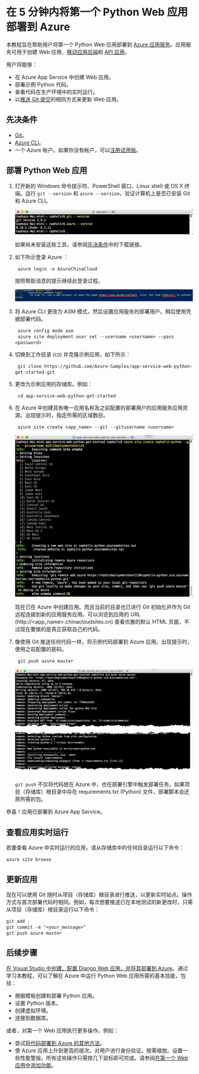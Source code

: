 <properties 
	pageTitle="在 5 分钟内将第一个 Python Web 应用部署到 Azure | Azure" 
	description="了解如何部署示例应用，轻松地在应用服务中运行 Web 应用。快速进行实际的开发，立即查看结果。" 
	services="app-service\web"
	documentationCenter=""
	authors="cephalin"
	manager="wpickett"
	editor=""
/>  


<tags
	ms.service="app-service-web"
	ms.workload="web"
	ms.tgt_pltfrm="na"
	ms.devlang="na"
	ms.topic="hero-article"
	ms.date="10/13/2016"
	wacn.date="" 
	ms.author="cephalin"
/>  

	
# 在 5 分钟内将第一个 Python Web 应用部署到 Azure

本教程旨在帮助用户将第一个 Python Web 应用部署到 [Azure 应用服务](/documentation/articles/app-service-value-prop-what-is/)。应用服务可用于创建 Web 应用、[移动应用后端](/documentation/services/app-service/mobile/)和 [API 应用](/documentation/articles/app-service-api-apps-why-best-platform/)。

用户将能够：

- 在 Azure App Service 中创建 Web 应用。
- 部署示例 Python 代码。
- 查看代码在生产环境中的实时运行。
- 以[推送 Git 提交](https://git-scm.com/docs/git-push)的相同方式来更新 Web 应用。

## <a name="Prerequisites"></a> 先决条件

- [Git](http://www.git-scm.com/downloads)。
- [Azure CLI](/documentation/articles/xplat-cli-install/)。
- 一个 Azure 帐户。如果你没有帐户，可以[注册试用版](/pricing/1rmb-trial/?WT.mc_id=A261C142F)。

## 部署 Python Web 应用

1. 打开新的 Windows 命令提示符、PowerShell 窗口、Linux shell 或 OS X 终端。运行 `git --version` 和 `azure --version`，验证计算机上是否已安装 Git 和 Azure CLI。

    ![在 Azure 中测试第一个 Web 应用的 CLI 工具安装](./media/app-service-web-get-started/1-test-tools.png)

    如果尚未安装这些工具，请参阅[先决条件](#Prerequisites)中的下载链接。

3. 如下所示登录 Azure ：

        azure login -e AzureChinaCloud

    按照帮助消息的提示继续此登录过程。

    ![登录到 Azure 以创建第一个 Web 应用](./media/app-service-web-get-started/3-azure-login.png)  


4. 将 Azure CLI 更改为 ASM 模式，然后设置应用服务的部署用户。稍后使用凭据部署代码。

        azure config mode asm
        azure site deployment user set --username <username> --pass <password>

1. 切换到工作目录 (`CD`) 并克隆示例应用，如下所示：

        git clone https://github.com/Azure-Samples/app-service-web-python-get-started.git

2. 更改为示例应用的存储库。例如：

        cd app-service-web-python-get-started

4. 在 Azure 中创建具有唯一应用名称及之前配置的部署用户的应用服务应用资源。出现提示时，指定所需的区域数目。

        azure site create <app_name> --git --gitusername <username>

    ![在 Azure 中创建第一个 Web 应用的 Azure 资源](./media/app-service-web-get-started-languages/python-site-create.png)  


    现在已在 Azure 中创建应用。而且当前的目录也已进行 Git 初始化并作为 Git 远程连接到新的应用服务应用。可以浏览到应用的 URL (http://&lt;app_name>.chinacloudsites.cn) 查看优雅的默认 HTML 页面，不过现在要做的是真正获取自己的代码。

4. 像使用 Git 推送任何代码一样，将示例代码部署到 Azure 应用。出现提示时，使用之前配置的密码。

        git push azure master

    ![在 Azure 中将代码推送到第一个 Web 应用](./media/app-service-web-get-started-languages/python-git-push.png)  


    `git push` 不仅将代码放在 Azure 中，也在部署引擎中触发部署任务。如果项目（存储库）根目录中存在 requirements.txt (Python) 文件，部署脚本会还原所需的包。

恭喜！应用已部署到 Azure App Service。

## 查看应用实时运行

若要查看 Azure 中实时运行的应用，请从存储库中的任何目录运行以下命令：

    azure site browse

## 更新应用

现在可以使用 Git 随时从项目（存储库）根目录进行推送，以更新实时站点。操作方式与首次部署代码时相同。例如，每次想要推送已在本地测试的新更改时，只需从项目（存储库）根目录运行以下命令：

    git add .
    git commit -m "<your_message>"
    git push azure master

## 后续步骤

[在 Visual Studio 中创建、配置 Django Web 应用，并将其部署到 Azure](/documentation/articles/web-sites-python-ptvs-django-mysql/)。通过学习本教程，可以了解在 Azure 中运行 Python Web 应用所需的基本技能，包括：

- 根据模板创建和部署 Python 应用。
- 设置 Python 版本。
- 创建虚拟环境。
- 连接到数据库。

或者，对第一个 Web 应用执行更多操作。例如：

- 尝试[将代码部署到 Azure 的其他方法](/documentation/articles/web-sites-deploy/)。
- 使 Azure 应用上升到更高的层次。对用户进行身份验证。按需缩放。设置一些性能警报。所有这些操作只需按几下鼠标即可完成。请参阅[在第一个 Web 应用中添加功能](/documentation/articles/app-service-web-get-started-2/)。

<!---HONumber=Mooncake_1024_2016-->